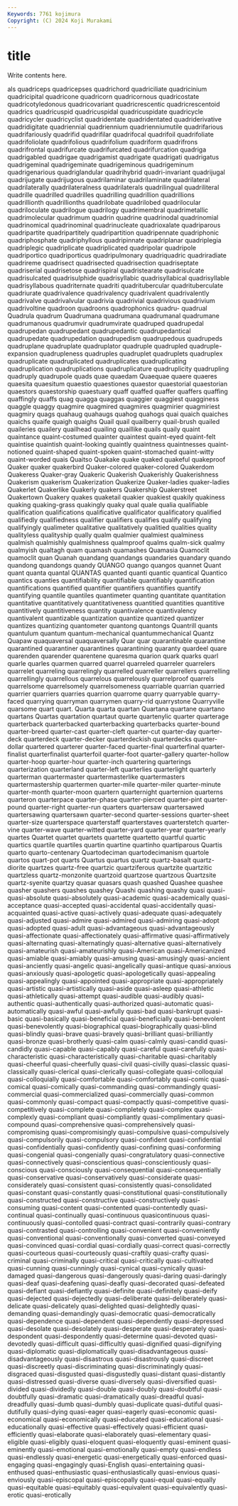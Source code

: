 ```yaml
---
Keywords: 7761 kojimura
Copyright: (C) 2024 Koji Murakami
---
```


# title

Write contents here.



als quadriceps quadricepses quadrichord
quadriciliate quadricinium quadricipital quadricone quadricorn quadricornous quadricostate quadricotyledonous quadricovariant quadricrescentic
quadricrescentoid quadrics quadricuspid quadricuspidal quadricuspidate quadricycle quadricycler quadricyclist quadridentate quadridentated
quadriderivative quadridigitate quadriennial quadriennium quadrienniumutile quadrifarious quadrifariously quadrifid quadrifilar quadrifocal
quadrifoil quadrifoliate quadrifoliolate quadrifolious quadrifolium quadriform quadrifrons quadrifrontal quadrifurcate quadrifurcated
quadrifurcation quadriga quadrigabled quadrigae quadrigamist quadrigate quadrigati quadrigatus quadrigeminal quadrigeminate
quadrigeminous quadrigeminum quadrigenarious quadriglandular quadrihybrid quadri-invariant quadrijugal quadrijugate quadrijugous quadrilaminar
quadrilaminate quadrilateral quadrilaterally quadrilateralness quadrilaterals quadrilingual quadriliteral quadrille quadrilled quadrilles
quadrilling quadrillion quadrillions quadrillionth quadrillionths quadrilobate quadrilobed quadrilocular quadriloculate quadrilogue
quadrilogy quadrimembral quadrimetallic quadrimolecular quadrimum quadrin quadrine quadrinodal quadrinomial quadrinomical
quadrinominal quadrinucleate quadrioxalate quadriparous quadripartite quadripartitely quadripartition quadripennate quadriphonic quadriphosphate
quadriphyllous quadripinnate quadriplanar quadriplegia quadriplegic quadriplicate quadriplicated quadripolar quadripole quadriportico
quadriporticus quadripulmonary quadriquadric quadriradiate quadrireme quadrisect quadrisected quadrisection quadriseptate quadriserial
quadrisetose quadrispiral quadristearate quadrisulcate quadrisulcated quadrisulphide quadrisyllabic quadrisyllabical quadrisyllable quadrisyllabous
quadriternate quadriti quadritubercular quadrituberculate quadriurate quadrivalence quadrivalency quadrivalent quadrivalently quadrivalve
quadrivalvular quadrivia quadrivial quadrivious quadrivium quadrivoltine quadroon quadroons quadrophonics quadru-
quadrual Quadrula quadrum Quadrumana quadrumana quadrumanal quadrumane quadrumanous quadrumvir quadrumvirate
quadruped quadrupedal quadrupedan quadrupedant quadrupedantic quadrupedantical quadrupedate quadrupedation quadrupedism quadrupedous
quadrupeds quadruplane quadruplate quadruplator quadruple quadrupled quadruple-expansion quadrupleness quadruples quadruplet
quadruplets quadruplex quadruplicate quadruplicated quadruplicates quadruplicating quadruplication quadruplications quadruplicature quadruplicity
quadrupling quadruply quadrupole quads quae quaedam Quaequae quaere quaeres quaesita
quaesitum quaestio quaestiones quaestor quaestorial quaestorian quaestors quaestorship quaestuary quaff
quaffed quaffer quaffers quaffing quaffingly quaffs quag quagga quaggas quaggier
quaggiest quagginess quaggle quaggy quagmire quagmired quagmires quagmirier quagmiriest quagmiry
quags quahaug quahaugs quahog quahogs quai quaich quaiches quaichs quaife
quaigh quaighs Quail quail quailberry quail-brush quailed quaileries quailery quailhead
quailing quaillike quails quaily quaint quaintance quaint-costumed quainter quaintest quaint-eyed
quaint-felt quaintise quaintish quaint-looking quaintly quaintness quaintnesses quaint-notioned quaint-shaped quaint-spoken
quaint-stomached quaint-witty quaint-worded quais Quaitso Quakake quake quaked quakeful quakeproof
Quaker quaker quakerbird Quaker-colored quaker-colored Quakerdom Quakeress Quaker-gray Quakeric Quakerish
Quakerishly Quakerishness Quakerism quakerism Quakerization Quakerize Quaker-ladies quaker-ladies Quakerlet Quakerlike
Quakerly quakers Quakership Quakerstreet Quakertown Quakery quakes quaketail quakier quakiest
quakily quakiness quaking quaking-grass quakingly quaky qual quale qualia qualifiable
qualification qualifications qualificative qualificator qualificatory qualified qualifiedly qualifiedness qualifier qualifiers
qualifies qualify qualifying qualifyingly qualimeter qualitative qualitatively qualitied qualities quality
qualityless qualityship qually qualm qualmier qualmiest qualminess qualmish qualmishly qualmishness
qualmproof qualms qualm-sick qualmy qualmyish qualtagh quam quamash quamashes Quamasia
Quamoclit quamoclit quan Quanah quandang quandangs quandaries quandary quando quandong
quandongs quandy QUANGO quango quangos quannet Quant quant quanta quantal
QUANTAS quanted quanti quantic quantical Quantico quantics quanties quantifiability quantifiable
quantifiably quantification quantifications quantified quantifier quantifiers quantifies quantify quantifying quantile
quantiles quantimeter quanting quantitate quantitation quantitative quantitatively quantitativeness quantitied quantities
quantitive quantitively quantitiveness quantity quantivalence quantivalency quantivalent quantizable quantization quantize
quantized quantizer quantizes quantizing quantometer quantong quantongs Quantrill quants quantulum
quantum quantum-mechanical quantummechanical Quantz Quapaw quaquaversal quaquaversally Quar quar quarantinable
quarantine quarantined quarantiner quarantines quarantining quaranty quardeel quare quarenden quarender
quarentene quaresma quarion quark quarks quarl quarle quarles quarmen quarred
quarrel quarreled quarreler quarrelers quarrelet quarreling quarrelingly quarrelled quarreller quarrellers
quarrelling quarrellingly quarrellous quarrelous quarrelously quarrelproof quarrels quarrelsome quarrelsomely quarrelsomeness
quarriable quarrian quarried quarrier quarriers quarries quarrion quarrome quarry quarryable
quarry-faced quarrying quarryman quarrymen quarry-rid quarrystone Quarryville quarsome quart quart.
Quarta quarta quartan Quartana quartane quartano quartans Quartas quartation quartaut
quarte quartenylic quarter quarterage quarterback quarterbacked quarterbacking quarterbacks quarter-bound quarter-breed
quarter-cast quarter-cleft quarter-cut quarter-day quarter-deck quarterdeck quarter-decker quarterdeckish quarterdecks quarter-dollar
quartered quarterer quarter-faced quarter-final quarterfinal quarter-finalist quarterfinalist quarterfoil quarter-foot quarter-gallery
quarter-hollow quarter-hoop quarter-hour quarter-inch quartering quarterings quarterization quarterland quarter-left quarterlies
quarterlight quarterly quarterman quartermaster quartermasterlike quartermasters quartermastership quartermen quarter-mile quarter-miler
quarter-minute quarter-month quarter-moon quartern quarternight quarternion quarterns quarteron quarterpace quarter-phase
quarter-pierced quarter-pint quarter-pound quarter-right quarter-run quarters quartersaw quartersawed quartersawing quartersawn
quarter-second quarter-sessions quarter-sheet quarter-size quarterspace quarterstaff quarterstaves quarterstetch quarter-vine quarter-wave
quarter-witted quarter-yard quarter-year quarter-yearly quartes Quartet quartet quartets quartette quartetto
quartful quartic quartics quartile quartiles quartin quartine quartinho quartiparous Quartis
quarto quarto-centenary Quartodeciman quartodecimanism quartole quartos quart-pot quarts Quartus quartus
quartz quartz-basalt quartz-diorite quartzes quartz-free quartzic quartziferous quartzite quartzitic quartzless
quartz-monzonite quartzoid quartzose quartzous Quartzsite quartz-syenite quartzy quasar quasars quash
quashed Quashee quashee quasher quashers quashes quashey Quashi quashing quashy
quasi quasi- quasi-absolute quasi-absolutely quasi-academic quasi-academically quasi-acceptance quasi-accepted quasi-accidental quasi-accidentally
quasi-acquainted quasi-active quasi-actively quasi-adequate quasi-adequately quasi-adjusted quasi-admire quasi-admired quasi-admiring quasi-adopt
quasi-adopted quasi-adult quasi-advantageous quasi-advantageously quasi-affectionate quasi-affectionately quasi-affirmative quasi-affirmatively quasi-alternating quasi-alternatingly
quasi-alternative quasi-alternatively quasi-amateurish quasi-amateurishly quasi-American quasi-Americanized quasi-amiable quasi-amiably quasi-amusing quasi-amusingly
quasi-ancient quasi-anciently quasi-angelic quasi-angelically quasi-antique quasi-anxious quasi-anxiously quasi-apologetic quasi-apologetically quasi-appealing
quasi-appealingly quasi-appointed quasi-appropriate quasi-appropriately quasi-artistic quasi-artistically quasi-aside quasi-asleep quasi-athletic quasi-athletically
quasi-attempt quasi-audible quasi-audibly quasi-authentic quasi-authentically quasi-authorized quasi-automatic quasi-automatically quasi-awful quasi-awfully
quasi-bad quasi-bankrupt quasi-basic quasi-basically quasi-beneficial quasi-beneficially quasi-benevolent quasi-benevolently quasi-biographical quasi-biographically
quasi-blind quasi-blindly quasi-brave quasi-bravely quasi-brilliant quasi-brilliantly quasi-bronze quasi-brotherly quasi-calm quasi-calmly
quasi-candid quasi-candidly quasi-capable quasi-capably quasi-careful quasi-carefully quasi-characteristic quasi-characteristically quasi-charitable quasi-charitably
quasi-cheerful quasi-cheerfully quasi-civil quasi-civilly quasi-classic quasi-classically quasi-clerical quasi-clerically quasi-collegiate quasi-colloquial
quasi-colloquially quasi-comfortable quasi-comfortably quasi-comic quasi-comical quasi-comically quasi-commanding quasi-commandingly quasi-commercial quasi-commercialized
quasi-commercially quasi-common quasi-commonly quasi-compact quasi-compactly quasi-competitive quasi-competitively quasi-complete quasi-completely quasi-complex
quasi-complexly quasi-compliant quasi-compliantly quasi-complimentary quasi-compound quasi-comprehensive quasi-comprehensively quasi-compromising quasi-compromisingly quasi-compulsive
quasi-compulsively quasi-compulsorily quasi-compulsory quasi-confident quasi-confidential quasi-confidentially quasi-confidently quasi-confining quasi-conforming quasi-congenial
quasi-congenially quasi-congratulatory quasi-connective quasi-connectively quasi-conscientious quasi-conscientiously quasi-conscious quasi-consciously quasi-consequential quasi-consequentially
quasi-conservative quasi-conservatively quasi-considerate quasi-considerately quasi-consistent quasi-consistently quasi-consolidated quasi-constant quasi-constantly quasi-constitutional
quasi-constitutionally quasi-constructed quasi-constructive quasi-constructively quasi-consuming quasi-content quasi-contented quasi-contentedly quasi-continual quasi-continually
quasi-continuous quasicontinuous quasi-continuously quasi-contolled quasi-contract quasi-contrarily quasi-contrary quasi-contrasted quasi-controlling quasi-convenient
quasi-conveniently quasi-conventional quasi-conventionally quasi-converted quasi-conveyed quasi-convinced quasi-cordial quasi-cordially quasi-correct quasi-correctly
quasi-courteous quasi-courteously quasi-craftily quasi-crafty quasi-criminal quasi-criminally quasi-critical quasi-critically quasi-cultivated quasi-cunning
quasi-cunningly quasi-cynical quasi-cynically quasi-damaged quasi-dangerous quasi-dangerously quasi-daring quasi-daringly quasi-deaf quasi-deafening
quasi-deafly quasi-decorated quasi-defeated quasi-defiant quasi-defiantly quasi-definite quasi-definitely quasi-deify quasi-dejected quasi-dejectedly
quasi-deliberate quasi-deliberately quasi-delicate quasi-delicately quasi-delighted quasi-delightedly quasi-demanding quasi-demandingly quasi-democratic quasi-democratically
quasi-dependence quasi-dependent quasi-dependently quasi-depressed quasi-desolate quasi-desolately quasi-desperate quasi-desperately quasi-despondent quasi-despondently
quasi-determine quasi-devoted quasi-devotedly quasi-difficult quasi-difficultly quasi-dignified quasi-dignifying quasi-diplomatic quasi-diplomatically quasi-disadvantageous
quasi-disadvantageously quasi-disastrous quasi-disastrously quasi-discreet quasi-discreetly quasi-discriminating quasi-discriminatingly quasi-disgraced quasi-disgusted quasi-disgustedly
quasi-distant quasi-distantly quasi-distressed quasi-diverse quasi-diversely quasi-diversified quasi-divided quasi-dividedly quasi-double quasi-doubly
quasi-doubtful quasi-doubtfully quasi-dramatic quasi-dramatically quasi-dreadful quasi-dreadfully quasi-dumb quasi-dumbly quasi-duplicate quasi-dutiful
quasi-dutifully quasi-dying quasi-eager quasi-eagerly quasi-economic quasi-economical quasi-economically quasi-educated quasi-educational quasi-educationally
quasi-effective quasi-effectively quasi-efficient quasi-efficiently quasi-elaborate quasi-elaborately quasi-elementary quasi-eligible quasi-eligibly quasi-eloquent
quasi-eloquently quasi-eminent quasi-eminently quasi-emotional quasi-emotionally quasi-empty quasi-endless quasi-endlessly quasi-energetic quasi-energetically
quasi-enforced quasi-engaging quasi-engagingly quasi-English quasi-entertaining quasi-enthused quasi-enthusiastic quasi-enthusiastically quasi-envious quasi-enviously
quasi-episcopal quasi-episcopally quasi-equal quasi-equally quasi-equitable quasi-equitably quasi-equivalent quasi-equivalently quasi-erotic quasi-erotically
